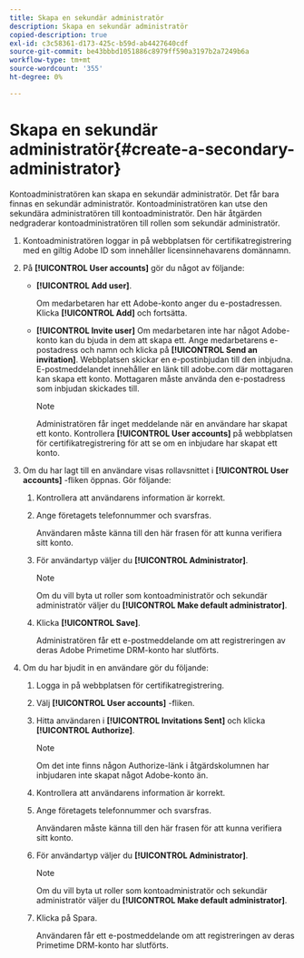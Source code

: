 ```yaml
---
title: Skapa en sekundär administratör
description: Skapa en sekundär administratör
copied-description: true
exl-id: c3c58361-d173-425c-b59d-ab4427640cdf
source-git-commit: be43bbbd1051886c8979ff590a3197b2a7249b6a
workflow-type: tm+mt
source-wordcount: '355'
ht-degree: 0%

---
```


# Skapa en sekundär administratör{#create-a-secondary-administrator}

Kontoadministratören kan skapa en sekundär administratör. Det får bara finnas en sekundär administratör. Kontoadministratören kan utse den sekundära administratören till kontoadministratör. Den här åtgärden nedgraderar kontoadministratören till rollen som sekundär administratör.

1. Kontoadministratören loggar in på webbplatsen för certifikatregistrering med en giltig Adobe ID som innehåller licensinnehavarens domännamn.
1. På **[!UICONTROL User accounts]** gör du något av följande:

   * **[!UICONTROL Add user]**.

      Om medarbetaren har ett Adobe-konto anger du e-postadressen. Klicka **[!UICONTROL Add]** och fortsätta.

   * **[!UICONTROL Invite user]** Om medarbetaren inte har något Adobe-konto kan du bjuda in dem att skapa ett. Ange medarbetarens e-postadress och namn och klicka på **[!UICONTROL Send an invitation]**. Webbplatsen skickar en e-postinbjudan till den inbjudna. E-postmeddelandet innehåller en länk till adobe.com där mottagaren kan skapa ett konto. Mottagaren måste använda den e-postadress som inbjudan skickades till.

      >[!NOTE]
      >
      >Administratören får inget meddelande när en användare har skapat ett konto. Kontrollera **[!UICONTROL User accounts]** på webbplatsen för certifikatregistrering för att se om en inbjudare har skapat ett konto.

1. Om du har lagt till en användare visas rollavsnittet i **[!UICONTROL User accounts]** -fliken öppnas. Gör följande:

   1. Kontrollera att användarens information är korrekt.
   1. Ange företagets telefonnummer och svarsfras.

      Användaren måste känna till den här frasen för att kunna verifiera sitt konto.
   1. För användartyp väljer du **[!UICONTROL Administrator]**.

      >[!NOTE]
      >
      >Om du vill byta ut roller som kontoadministratör och sekundär administratör väljer du **[!UICONTROL Make default administrator]**.

   1. Klicka **[!UICONTROL Save]**.

      Administratören får ett e-postmeddelande om att registreringen av deras Adobe Primetime DRM-konto har slutförts.

1. Om du har bjudit in en användare gör du följande:

   1. Logga in på webbplatsen för certifikatregistrering.
   1. Välj **[!UICONTROL User accounts]** -fliken.
   1. Hitta användaren i **[!UICONTROL Invitations Sent]** och klicka **[!UICONTROL Authorize]**.

      >[!NOTE]
      >
      >Om det inte finns någon Authorize-länk i åtgärdskolumnen har inbjudaren inte skapat något Adobe-konto än.

   1. Kontrollera att användarens information är korrekt.
   1. Ange företagets telefonnummer och svarsfras.

      Användaren måste känna till den här frasen för att kunna verifiera sitt konto.
   1. För användartyp väljer du **[!UICONTROL Administrator]**.

      >[!NOTE]
      >
      >Om du vill byta ut roller som kontoadministratör och sekundär administratör väljer du **[!UICONTROL Make default administrator]**.

   1. Klicka på Spara.

      Användaren får ett e-postmeddelande om att registreringen av deras Primetime DRM-konto har slutförts.
